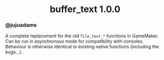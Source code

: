 <h1 align="center">buffer_text 1.0.0</h1>

### @jujuadams

A complete replacement for the old `file_text_*` functions in GameMaker. Can be run in asynchronous mode for compatibility with consoles. Behaviour is otherwise identical to existing native functions (including the bugs...).
